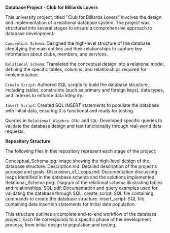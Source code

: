 **Database Project - Club for Billiards Lovers**

This university project, titled "Club for Billiards Lovers" involves the design and implementation of a relational database system. The project was structured into several stages to ensure a comprehensive approach to database development:

`Conceptual Schema`: Designed the high-level structure of the database, identifying the main entities and their relationships to capture key information about clubs, members, and services.

`Relational Schema`: Translated the conceptual design into a relational model, defining the specific tables, columns, and relationships required for implementation.

`Create Script`: Authored SQL scripts to build the database structure, including tables, constraints (such as primary and foreign keys), data types, and indexes to enforce data integrity.

`Insert Script`: Created SQL INSERT statements to populate the database with initial data, ensuring it is functional and ready for testing.

Queries in `Relational Algebra (RA)` and `SQL`: Developed specific queries to validate the database design and test functionality through real-world data requests.

**Repository Structure**

The following files in this repository represent each stage of the project:

Conceptual_Schema.jpg: Image showing the high-level design of the database structure.
Description.md: Detailed description of the project's purpose and goals.
Discussion_of_Loops.md: Documentation discussing loops identified in the database schema and the solutions implemented.
Relational_Schema.png: Diagram of the relational schema illustrating tables and relationships.
SQL.pdf: Documentation and query examples used for validating the database through SQL.
create_script: SQL file containing commands to create the database structure.
insert_script: SQL file containing data insertion statements for initial data population.


This structure outlines a complete end-to-end workflow of the database project. Each file corresponds to a specific phase of the development process, from initial design to population and testing.






